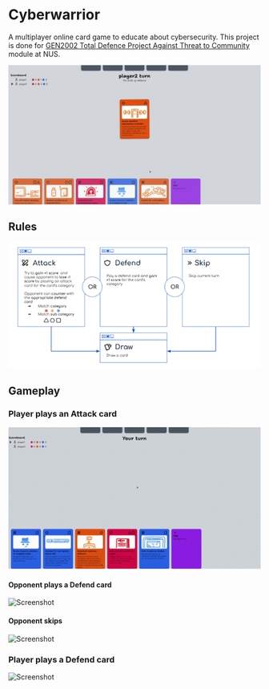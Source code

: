 # Cyberwarrior

A multiplayer online card game to educate about cybersecurity. This project is done for [GEN2002 Total Defence Project Against Threat to Community](https://nusmods.com/courses/GEN2002/total-defence-project-against-threat-to-community) module at NUS.

![Screenshot](/docs/ss.jpeg)

## Rules

<p align="center">
  <img alt="Rules" src="/docs/rules.png" />
</p>


## Gameplay

### Player plays an Attack card

![Screenshot](/docs/1.gif)

#### Opponent plays a Defend card

![Screenshot](/docs/2.gif)

#### Opponent skips

![Screenshot](/docs/3.gif)

### Player plays a Defend card

![Screenshot](/docs/4.gif)
